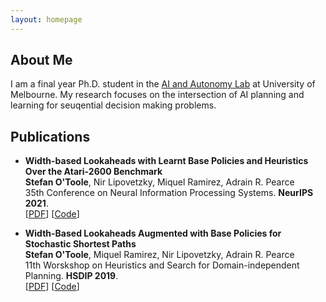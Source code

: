 ```yaml
---
layout: homepage
---
```


## About Me

I am a final year Ph.D. student in the [AI and Autonomy Lab](https://cis.unimelb.edu.au/agentlab) at University of Melbourne. My research focuses on the intersection of AI planning and learning for seuqential decision making problems.

## Publications
- **Width-based Lookaheads with Learnt Base Policies and Heuristics Over the Atari-2600 Benchmark**
  <br>
  **Stefan O'Toole**, Nir Lipovetzky, Miquel Ramirez, Adrain R. Pearce
  <br>
  35th Conference on Neural Information Processing Systems. **NeurIPS 2021**.
  <br>
  [[PDF](https://arxiv.org/abs/2106.12151)] [[Code](https://github.com/stefanotoole/N-CPL)]

- **Width-Based Lookaheads Augmented with Base Policies for Stochastic Shortest Paths**
  <br>
  **Stefan O'Toole**, Miquel Ramirez, Nir Lipovetzky, Adrain R. Pearce
  <br>
  11th Worskshop on Heuristics and Search for Domain-independent Planning. **HSDIP 2019**.
  <br>
  [[PDF](https://openreview.net/references/pdf?id=Bk2NLFuA4)] [[Code](https://github.com/miquelramirez/width-lookaheads-python)]


<!-- ## Research Interests

- **Computer Vision:** image recognition, image generation, video captioning
- **Machine Learning:** meta-learning, incremental learning, transfer learning

## News

- **[Feb. 2020]** Our paper about incremental learning is accepted to CVPR 2020.
- **[Feb. 2020]** We will host the ACM Multimedia Asia 2020 conference in Singapore!
- **[Sept. 2019]** Our paper about few-shot learning is accepted to NeurIPS 2019.
- **[Mar. 2019]** Our paper about few-shot learning is accepted to CVPR 2019.

## Publications

- **Mnemonics Training: Multi-Class Incremental Learning without Forgetting**
  <br>
  **Yaoyao Liu**, Yuting Su, An-An Liu, Bernt Schiele, Qianru Sun
  <br>
  IEEE Conference on Computer Vision and Pattern Recognition. **CVPR 2020**.
  <br>
  [[PDF](https://arxiv.org/pdf/2002.10211.pdf)] [[Code](https://github.com/yaoyao-liu/mnemonics)] <strong><i style="color:#e74d3c">Oral Presentation</i></strong>

- **Learning to Self-Train for Semi-Supervised Few-Shot Classification**
  <br>
  Xinzhe Li, Qianru Sun, **Yaoyao Liu**, Shibao Zheng, Qin Zhou, Tat-Seng Chua, Bernt Schiele
  <br>
  33rd Conference on Neural Information Processing Systems. **NeurIPS 2019**.
  <br>
  [[PDF](http://papers.nips.cc/paper/9216-learning-to-self-train-for-semi-supervised-few-shot-classification.pdf)] [[Code](https://github.com/xinzheli1217/learning-to-self-train)]

- **Meta-Transfer Learning for Few-Shot Learning**
  <br>
  Qianru Sun\*, **Yaoyao Liu\***, Tat-Seng Chua, Bernt Schiele
  <br>
  IEEE Conference on Computer Vision and Pattern Recognition. **CVPR 2019**.
  <br>
  [[PDF](http://openaccess.thecvf.com/content_CVPR_2019/papers/Sun_Meta-Transfer_Learning_for_Few-Shot_Learning_CVPR_2019_paper.pdf)] [[Code](https://github.com/yaoyao-liu/meta-transfer-learning)] [[Project](https://mtl.yyliu.net/)] -->
